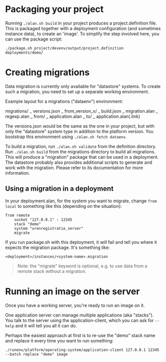 Packaging your project
=============================================
Running `./alan.sh build` in your project produces a project.definition file.
This is packaged together with a deployment configuration (and sometimes instance data), to create an 'image'.
To simplify the step involved here, you can use the package script:

```
./package.sh project/devenv/output/project.definition deployments/demo/
```



Creating migrations
=============================================
Data migration is currently only available for "datastore" systems.
To create such a migration, you need to set up a separate working environment.

Example layout for a migrations ("dataenv") environment:

migrations/
  \_ versions.json
  \_ from_version_x/
        \_ build.json
        \_ migration.alan
        \_ regexp.alan
        \_ from/
              \_ application.alan
        \_ to/
              \_ application.alan(.link)

The versions.json would be the same as the one in your project,
but with only the "datastore" system type in addition to the platform version.
You bootstrap this environment using `./alan.sh fetch dataenv`.

To build a migration, run `./alan.sh validate` from the definition directory.
Run `./alan.sh build` from the migrations directory to build all migrations.
This will produce a "migration" package that can be used in a deployment.
The datastore probably also provides additional scripts to generate and work with the migration. Please refer to its documentation for more information.


## Using a migration in a deployment
In your deployment.alan, for the system you want to migrate,
change `from local` to something like this (depending on the situation):

```
from remote
	socket "127.0.0.1" : 12345
	stack "demo"
	system "urenregistratie_server"
	migrate
```

If you run package.sh with this deployment, it will fail and tell you where it expects the migration package. It's something like:

```
<deployment>/instances/<system-name>.migration
```

> Note: the "migrate" keyword is optional,
  e.g. to use data from a remote stack without a migration.



Running an image on the server
=============================================
Once you have a working server, you're ready to run an image on it.

One application server can manage multiple applications (aka "stacks").
You talk to the server using the application-client,
which you can ask for `--help` and it will tell you all it can do.

Perhaps the easiest approach at first is to re-use the "demo" stack name and replace it every time you want to run something:

```
./runenv/platform/operating-system/application-client 127.0.0.1 12345 --batch replace "demo" image
```
